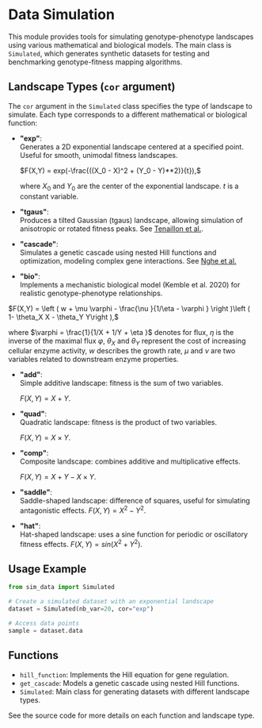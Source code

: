# Data Simulation

This module provides tools for simulating genotype-phenotype landscapes using various mathematical and biological models. The main class is `Simulated`, which generates synthetic datasets for testing and benchmarking genotype-fitness mapping algorithms.

## Landscape Types (`cor` argument)

The `cor` argument in the `Simulated` class specifies the type of landscape to simulate. Each type corresponds to a different mathematical or biological function:

- **"exp"**:  
  Generates a 2D exponential landscape centered at a specified point. Useful for smooth, unimodal fitness landscapes.

  $F(X,Y) = exp(-\frac{((X_0 - X)^2 + (Y_0 - Y)**2)}{t}),$

  where $X_0$ and $Y_0$ are the center of the exponential landscape. $t$ is a constant variable. 


- **"tgaus"**:  
  Produces a tilted Gaussian (tgaus) landscape, allowing simulation of anisotropic or rotated fitness peaks. See [Tenaillon et al.](https://www.annualreviews.org/content/journals/10.1146/annurev-ecolsys-120213-091846).



- **"cascade"**:  
  Simulates a genetic cascade using nested Hill functions and optimization, modeling complex gene interactions. See [Nghe et al.](https://www.nature.com/articles/s41467-018-03644-8)



- **"bio"**:  
  Implements a mechanistic biological model (Kemble et al. 2020) for realistic genotype-phenotype relationships.

 $F(X,Y) = \left ( w + \mu \varphi - \frac{\nu }{1/\eta - \varphi } \right )\left ( 1- \theta_X X - \theta_Y Y\right ),$

where $\varphi = \frac{1}{1/X + 1/Y + \eta }$ denotes for flux, $\eta$ is the
inverse of the maximal flux $\varphi$, $\theta_X$ and $\theta_Y$ represent the
cost of increasing cellular enzyme activity, $w$ describes the growth rate,
$\mu$ and $\nu$ are two variables related to downstream enzyme properties.

- **"add"**:  
  Simple additive landscape: fitness is the sum of two variables.

  $F(X,Y) = X + Y.$

- **"quad"**:  
  Quadratic landscape: fitness is the product of two variables.

  $F(X,Y) = X \times Y.$


- **"comp"**:  
  Composite landscape: combines additive and multiplicative effects.

  $F(X,Y) = X + Y - X \times Y.$


- **"saddle"**:  
  Saddle-shaped landscape: difference of squares, useful for simulating antagonistic effects.
  $F(X,Y) = X^2 - Y^2.$

- **"hat"**:  
  Hat-shaped landscape: uses a sine function for periodic or oscillatory fitness effects.
  $F(X,Y) = sin(X^2 + Y^2).$

## Usage Example

```python
from sim_data import Simulated

# Create a simulated dataset with an exponential landscape
dataset = Simulated(nb_var=20, cor="exp")

# Access data points
sample = dataset.data 
```

## Functions

- `hill_function`: Implements the Hill equation for gene regulation.
- `get_cascade`: Models a genetic cascade using nested Hill functions.
- `Simulated`: Main class for generating datasets with different landscape types.

See the source code for more details on each function and landscape type.